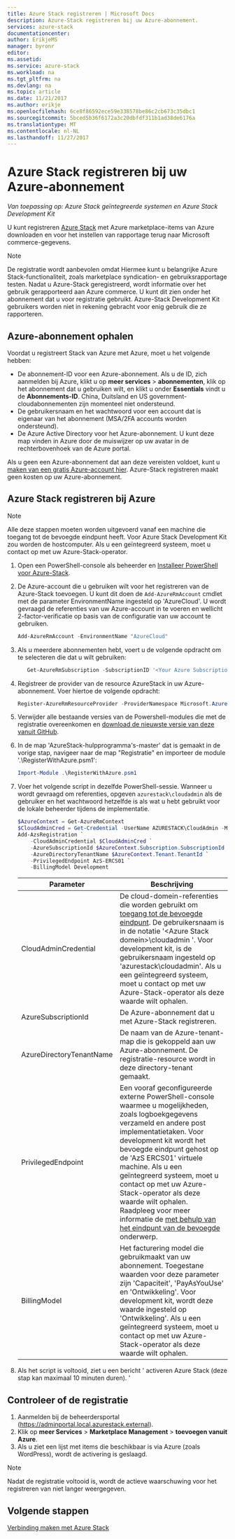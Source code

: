 ```yaml
---
title: Azure Stack registreren | Microsoft Docs
description: Azure-Stack registreren bij uw Azure-abonnement.
services: azure-stack
documentationcenter: 
author: ErikjeMS
manager: byronr
editor: 
ms.assetid: 
ms.service: azure-stack
ms.workload: na
ms.tgt_pltfrm: na
ms.devlang: na
ms.topic: article
ms.date: 11/21/2017
ms.author: erikje
ms.openlocfilehash: 6ce8f86592ece59e338578be86c2cb673c35dbc1
ms.sourcegitcommit: 5bced5b36f6172a3c20dbfdf311b1ad38de6176a
ms.translationtype: MT
ms.contentlocale: nl-NL
ms.lasthandoff: 11/27/2017
---
```

# <a name="register-azure-stack-with-your-azure-subscription"></a>Azure Stack registreren bij uw Azure-abonnement

*Van toepassing op: Azure Stack geïntegreerde systemen en Azure Stack Development Kit*

U kunt registreren [Azure Stack](azure-stack-poc.md) met Azure marketplace-items van Azure downloaden en voor het instellen van rapportage terug naar Microsoft commerce-gegevens. 

> [!NOTE]
>De registratie wordt aanbevolen omdat Hiermee kunt u belangrijke Azure Stack-functionaliteit, zoals marketplace syndication- en gebruiksrapportage testen. Nadat u Azure-Stack geregistreerd, wordt informatie over het gebruik gerapporteerd aan Azure commerce. U kunt dit zien onder het abonnement dat u voor registratie gebruikt. Azure-Stack Development Kit gebruikers worden niet in rekening gebracht voor enig gebruik die ze rapporteren.
>


## <a name="get-azure-subscription"></a>Azure-abonnement ophalen

Voordat u registreert Stack van Azure met Azure, moet u het volgende hebben:

- De abonnement-ID voor een Azure-abonnement. Als u de ID, zich aanmelden bij Azure, klikt u op **meer services** > **abonnementen**, klik op het abonnement dat u gebruiken wilt, en klikt u onder **Essentials** vindt u de **Abonnements-ID**. China, Duitsland en US government-cloudabonnementen zijn momenteel niet ondersteund.
- De gebruikersnaam en het wachtwoord voor een account dat is eigenaar van het abonnement (MSA/2FA accounts worden ondersteund).
- De Azure Active Directory voor het Azure-abonnement. U kunt deze map vinden in Azure door de muiswijzer op uw avatar in de rechterbovenhoek van de Azure portal. 

Als u geen een Azure-abonnement dat aan deze vereisten voldoet, kunt u [maken van een gratis Azure-account hier](https://azure.microsoft.com/en-us/free/?b=17.06). Azure-Stack registreren maakt geen kosten op uw Azure-abonnement.


## <a name="register-azure-stack-with-azure"></a>Azure Stack registreren bij Azure

> [!NOTE]
> Alle deze stappen moeten worden uitgevoerd vanaf een machine die toegang tot de bevoegde eindpunt heeft. Voor Azure Stack Development Kit zou worden de hostcomputer. Als u een geïntegreerd systeem, moet u contact op met uw Azure-Stack-operator.
>

1. Open een PowerShell-console als beheerder en [Installeer PowerShell voor Azure-Stack](azure-stack-powershell-install.md).  

2. De Azure-account die u gebruiken wilt voor het registreren van de Azure-Stack toevoegen. U kunt dit doen de `Add-AzureRmAccount` cmdlet met de parameter EnvironmentName ingesteld op 'AzureCloud'. U wordt gevraagd de referenties van uw Azure-account in te voeren en wellicht 2-factor-verificatie op basis van de configuratie van uw account te gebruiken. 

   ```Powershell
   Add-AzureRmAccount -EnvironmentName "AzureCloud"
   ```

3. Als u meerdere abonnementen hebt, voert u de volgende opdracht om te selecteren die dat u wilt gebruiken:  

   ```powershell
      Get-AzureRmSubscription -SubscriptionID '<Your Azure Subscription GUID>' | Select-AzureRmSubscription
   ```

4. Registreer de provider van de resource AzureStack in uw Azure-abonnement. Voer hiertoe de volgende opdracht:

   ```Powershell
   Register-AzureRmResourceProvider -ProviderNamespace Microsoft.AzureStack
   ```

5. Verwijder alle bestaande versies van de Powershell-modules die met de registratie overeenkomen en [download de nieuwste versie van deze vanuit GitHub](azure-stack-powershell-download.md).  

6. In de map 'AzureStack-hulpprogramma's-master' dat is gemaakt in de vorige stap, navigeer naar de map "Registratie" en importeer de module '.\RegisterWithAzure.psm1':  

   ```powershell 
   Import-Module .\RegisterWithAzure.psm1 
   ```

7. Voer het volgende script in dezelfde PowerShell-sessie. Wanneer u wordt gevraagd om referenties, opgeven `azurestack\cloudadmin` als de gebruiker en het wachtwoord hetzelfde is als wat u hebt gebruikt voor de lokale beheerder tijdens de implementatie.  

   ```powershell
   $AzureContext = Get-AzureRmContext
   $CloudAdminCred = Get-Credential -UserName AZURESTACK\CloudAdmin -Message "Enter the cloud domain credentials to access the privileged endpoint"
   Add-AzsRegistration `
       -CloudAdminCredential $CloudAdminCred `
       -AzureSubscriptionId $AzureContext.Subscription.SubscriptionId `
       -AzureDirectoryTenantName $AzureContext.Tenant.TenantId `
       -PrivilegedEndpoint AzS-ERCS01 `
       -BillingModel Development 
   ```

   | Parameter | Beschrijving |
   | -------- | ------------- |
   | CloudAdminCredential | De cloud-domein-referenties die worden gebruikt om [toegang tot de bevoegde eindpunt](azure-stack-privileged-endpoint.md#access-the-privileged-endpoint). De gebruikersnaam is in de notatie '\<Azure Stack domein\>\cloudadmin '. Voor development kit, is de gebruikersnaam ingesteld op 'azurestack\cloudadmin'. Als u een geïntegreerd systeem, moet u contact op met uw Azure-Stack-operator als deze waarde wilt ophalen.|
   | AzureSubscriptionId | De Azure-abonnement dat u met Azure-Stack registreren.|
   | AzureDirectoryTenantName | De naam van de Azure-tenant-map die is gekoppeld aan uw Azure-abonnement. De registratie-resource wordt in deze directory-tenant gemaakt. |
   | PrivilegedEndpoint | Een vooraf geconfigureerde externe PowerShell-console waarmee u mogelijkheden, zoals logboekgegevens verzameld en andere post implementatietaken. Voor development kit wordt het bevoegde eindpunt gehost op de 'AzS ERCS01' virtuele machine. Als u een geïntegreerd systeem, moet u contact op met uw Azure-Stack-operator als deze waarde wilt ophalen. Raadpleeg voor meer informatie de [met behulp van het eindpunt van de bevoegde](azure-stack-privileged-endpoint.md) onderwerp.|
   | BillingModel | Het facturering model die gebruikmaakt van uw abonnement. Toegestane waarden voor deze parameter zijn 'Capaciteit', 'PayAsYouUse' en 'Ontwikkeling'. Voor development kit, wordt deze waarde ingesteld op 'Ontwikkeling'. Als u een geïntegreerd systeem, moet u contact op met uw Azure-Stack-operator als deze waarde wilt ophalen. |

8. Als het script is voltooid, ziet u een bericht ' activeren Azure Stack (deze stap kan maximaal 10 minuten duren). ' 

## <a name="verify-the-registration"></a>Controleer of de registratie

1. Aanmelden bij de beheerdersportal (https://adminportal.local.azurestack.external).
2. Klik op **meer Services** > **Marketplace Management** > **toevoegen vanuit Azure**.
3. Als u ziet een lijst met items die beschikbaar is via Azure (zoals WordPress), wordt de activering is geslaagd.

> [!NOTE]
> Nadat de registratie voltooid is, wordt de actieve waarschuwing voor het registreren van niet langer weergegeven.

## <a name="next-steps"></a>Volgende stappen

[Verbinding maken met Azure Stack](azure-stack-connect-azure-stack.md)

